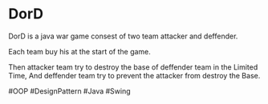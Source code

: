 # DorD

DorD is a java war game consest of two team attacker and deffender.

Each team buy his at the start of the game.

Then attacker team try to destroy the base of deffender team in the Limited Time,
And deffender team try to prevent the attacker from destroy the Base.

#OOP
#DesignPattern
#Java
#Swing
